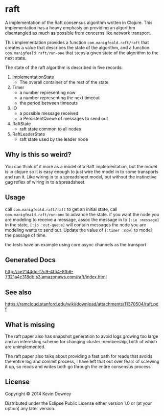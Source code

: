 # raft

A implementation of the Raft consensus algorithm written in
Clojure. This implementation has a heavy emphasis on providing an
algorithm disentangled as much as possible from concerns like network
transport.

This implementation provides a function `com.manigfeald.raft/raft`
that creates a value that describes the state of the algorithm, and a
function `com.manigfeald.raft/run-one` that steps a given state of the
algorithm to the next state.

The state of the raft algorithm is described in five records:

1. ImplementationState
   - The overall container of the rest of the state
2. Timer
   - a number representing now
   - a number representing the next timeout
   - the period between timeouts
3. IO
   - a possible message received
   - a PersistentQueue of messages to send out
4. RaftState
   - raft state common to all nodes
5. RaftLeaderState
   - raft state used by the leader node

## Why is this so weird?

You can think of it more as a model of a Raft implementation, but the
model is in clojure so it is easy enough to just wire the model in to
some transports and run it. Like wiring in to a spreadsheet model, but
without the instinctive gag reflex of wiring in to a spreadsheet.

## Usage

call `com.manigfeald.raft/raft` to get an initial state, call
`com.manigfeald.raft/run-one` to advance the state. if you want the
node you are modeling to receive a message, assoc the message in to
`[:io :message]` in the state, `[:io :out-queue]` will contain messages
the node you are modeling wants to send out. Update the value of
`[:timer :now]` to model the passage of time.

the tests have an example using core.async channels as the transport

## Generated Docs

http://ce2144dc-f7c9-4f54-8fb6-7321a4c318db.s3.amazonaws.com/raft/index.html

## See also

https://ramcloud.stanford.edu/wiki/download/attachments/11370504/raft.pdf

## What is missing

The raft paper also has snapshot generation to avoid logs growing too
large and an interesting scheme for changing cluster membership, both
of which are unimplemented.

The raft paper also talks about providing a fast path for reads that
avoids the entire log and commit process, I have left that out over
fears of screwing it up, so reads and writes both go through the
entire consensus process

## License

Copyright © 2014 Kevin Downey

Distributed under the Eclipse Public License either version 1.0 or (at
your option) any later version.
